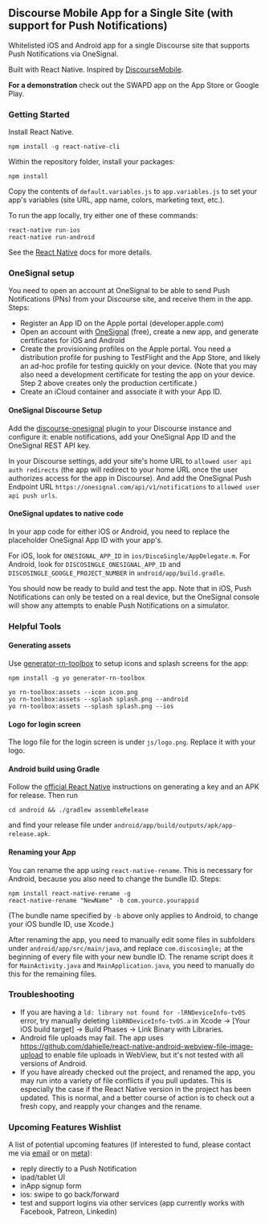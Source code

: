 Discourse Mobile App for a Single Site (with support for Push Notifications)
--- 

Whitelisted iOS and Android app for a single Discourse site that supports Push Notifications via OneSignal. 

Built with React Native. Inspired by [DiscourseMobile](https://github.com/discourse/DiscourseMobile).

**For a demonstration** check out the SWAPD app on the App Store or Google Play. 

### Getting Started

Install React Native.
```
npm install -g react-native-cli
```

Within the repository folder, install your packages:
```
npm install
```

Copy the contents of `default.variables.js` to `app.variables.js` to set your app's variables (site URL, app name, colors, marketing text, etc.). 

To run the app locally, try either one of these commands:

```
react-native run-ios
react-native run-android
```

See the [React Native](https://facebook.github.io/react-native/docs/getting-started.html) docs for more details. 

### OneSignal setup

You need to open an account at OneSignal to be able to send Push Notifications (PNs) from your Discourse site, and receive them in the app. Steps: 

- Register an App ID on the Apple portal (developer.apple.com)
- Open an account with [OneSignal](https://www.onesignal.com) (free), create a new app, and generate certificates for iOS and Android
- Create the provisioning profiles on the Apple portal. You need a distribution profile for pushing to TestFlight and the App Store, and likely an ad-hoc profile for testing quickly on your device. (Note that you may also need a development certificate for testing the app on your device. Step 2 above creates only the production certificate.)
- Create an iCloud container and associate it with your App ID.

#### OneSignal Discourse Setup

Add the [discourse-onesignal](https://github.com/pmusaraj/discourse-onesignal/) plugin to your Discourse instance and configure it: enable notifications, add your OneSignal App ID and the OneSignal REST API key.

In your Discourse settings, add your site's home URL to `allowed user api auth redirects` (the app will redirect to your home URL once the user authorizes access for the app in Discourse). And add the OneSignal Push Endpoint URL `https://onesignal.com/api/v1/notifications` to `allowed user api push urls`.

#### OneSignal updates to native code

In your app code for either iOS or Android, you need to replace the placeholder OneSignal App ID with your app's. 

For iOS, look for `ONESIGNAL_APP_ID` in `ios/DiscoSingle/AppDelegate.m`. 
For Android, look for `DISCOSINGLE_ONESIGNAL_APP_ID` and `DISCOSINGLE_GOOGLE_PROJECT_NUMBER` in `android/app/build.gradle`.

You should now be ready to build and test the app. Note that in iOS, Push Notifications can only be tested on a real device, but the OneSignal console will show any attempts to enable Push Notifications on a simulator.

### Helpful Tools

#### Generating assets
Use [generator-rn-toolbox](https://github.com/bamlab/generator-rn-toolbox) to setup icons and splash screens for the app: 

```
npm install -g yo generator-rn-toolbox

yo rn-toolbox:assets --icon icon.png
yo rn-toolbox:assets --splash splash.png --android
yo rn-toolbox:assets --splash splash.png --ios
```

#### Logo for login screen
The logo file for the login screen is under `js/logo.png`. Replace it with your logo.  


#### Android build using Gradle
Follow the [official React Native](https://facebook.github.io/react-native/docs/signed-apk-android.html) instructions on generating a key and an APK for release. Then run
```
cd android && ./gradlew assembleRelease
```
and find your release file under `android/app/build/outputs/apk/app-release.apk`. 

#### Renaming your App

You can rename the app using `react-native-rename`. This is necessary for Android, because you also need to change the bundle ID. Steps: 
```
npm install react-native-rename -g
react-native-rename "NewName" -b com.yourco.yourappid
```

(The bundle name specified by `-b` above only applies to Android, to change your iOS bundle ID, use Xcode.)

After renaming the app, you need to manually edit some files in subfolders under `android/app/src/main/java`, and replace `com.discosingle;` at the beginning of every file with your new bundle ID. The rename script does it for `MainActivity.java` and `MainApplication.java`, you need to manually do this for the remaining files. 

### Troubleshooting

- If you are having a `ld: library not found for -lRNDeviceInfo-tvOS` error, try manually deleting `libRNDeviceInfo-tvOS.a` in Xcode -> [Your iOS build target] -> Build Phases -> Link Binary with Libraries.
- Android file uploads may fail. The app uses https://github.com/dahjelle/react-native-android-webview-file-image-upload to enable file uploads in WebView, but it's not tested with all versions of Android.
- If you have already checked out the project, and renamed the app, you may run into a variety of file conflicts if you pull updates. This is especially the case if the React Native version in the project has been updated. This is normal, and a better course of action is to check out a fresh copy, and reapply your changes and the rename. 

### Upcoming Features Wishlist
A list of potential upcoming features (if interested to fund, please contact me via [email](mailto:pmusaraj@gmail.com) or on [meta](https://meta.discourse.org/u/pmusaraj)): 

- reply directly to a Push Notification
- ipad/tablet UI
- inApp signup form
- ios: swipe to go back/forward
- test and support logins via other services (app currently works with Facebook, Patreon, Linkedin)
